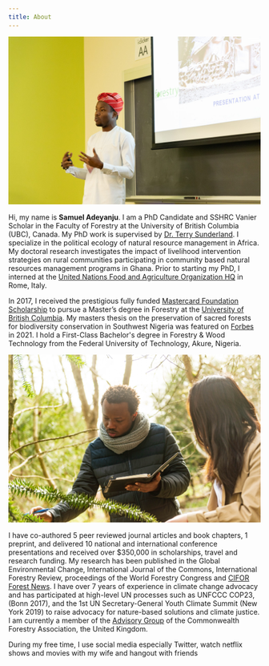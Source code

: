 ```yaml
---
title: About
---
```


![Samuel](images/samuel4.jpeg)

Hi, my name is **Samuel Adeyanju**. I am a PhD Candidate and SSHRC Vanier Scholar in the Faculty of  Forestry at the University of British Columbia (UBC), Canada. My PhD work is supervised by <a href="https://sunderlandlab.forestry.ubc.ca/" target="_blank">Dr. Terry Sunderland</a>. I specialize in the political ecology of natural resource management in Africa. My doctoral research investigates the impact of livelihood intervention strategies on rural communities participating in community based natural resources management programs in Ghana. Prior to starting my PhD, I interned at the <a href="https://www.grad.ubc.ca/alumni/profile/samuel-adeyanju" target="_blank">United Nations Food and Agriculture Organization HQ</a> in Rome, Italy.


In 2017, I received the prestigious fully funded <a href="https://mcfscholars.ubc.ca/graduate/" target="_blank">Mastercard Foundation Scholarship</a> to pursue a Master’s degree in Forestry at the <a href="https://www.grad.ubc.ca/campus-community/meet-our-students/adeyanju-samuel" target="_blank">University of British Columbia</a>. My masters thesis on the preservation of sacred forests for biodiversity conservation in Southwest Nigeria was featured on <a href="https://www.forbes.com/sites/andrewwight/2021/12/25/this-nigerian-studies-how-to-save-sacred-forests-and-their-monkeys/?sh=85c39f939c79" target="_blank">Forbes</a> in 2021. I hold a First-Class Bachelor's degree in Forestry & Wood Technology from the Federal University of Technology, Akure, Nigeria.

![Samuel](images/samuel1.jpg)

I have co-authored 5 peer reviewed journal articles and book chapters, 1 preprint, and delivered 10 national and international conference presentations and received over $350,000 in scholarships, travel and research funding. My research has been published in the Global Environmental Change, International Journal of the Commons, International Forestry Review, proceedings of the World Forestry Congress and <a href="https://forestsnews.cifor.org/76005/replacing-short-term-projects-with-long-term-processes" target="_blank">CIFOR Forest News</a>. I have over 7 years of experience in climate change advocacy and has participated at high-level UN processes such as UNFCCC COP23, (Bonn 2017), and the 1st UN Secretary-General Youth Climate Summit (New York 2019) to raise advocacy for nature-based solutions and climate justice. I am currently a member of the <a href="http://www.cfa-international.org/management_structure.php" target="_blank">Advisory Group</a> of the Commonwealth Forestry Association, the United Kingdom.

During my free time, I use social media especially Twitter, watch netflix shows and movies with my wife and hangout with friends
